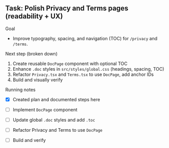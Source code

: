 ## Task: Polish Privacy and Terms pages (readability + UX)

Goal
- Improve typography, spacing, and navigation (TOC) for `/privacy` and `/terms`.

Next step (broken down)
1) Create reusable `DocPage` component with optional TOC
2) Enhance `.doc` styles in `src/styles/global.css` (headings, spacing, TOC)
3) Refactor `Privacy.tsx` and `Terms.tsx` to use `DocPage`, add anchor IDs
4) Build and visually verify

Running notes
- [x] Created plan and documented steps here
- [ ] Implement `DocPage` component
- [ ] Update global `.doc` styles and add `.toc`
- [ ] Refactor Privacy and Terms to use `DocPage`
- [ ] Build and verify


